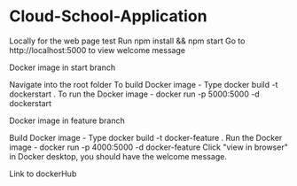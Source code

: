 # Cloud-School-Application

Locally for the web page test
Run npm install && npm start
Go to http://localhost:5000 to view welcome message

Docker image in start branch

Navigate into the root folder
To build Docker image - Type docker build -t dockerstart .
To run the Docker image - docker run -p 5000:5000 -d dockerstart

Docker image in feature branch

Build Docker image - Type docker build -t docker-feature .
Run the Docker image - docker run -p 4000:5000 -d docker-feature
Click "view in browser" in Docker desktop, you should have the welcome message.

Link to dockerHub 
